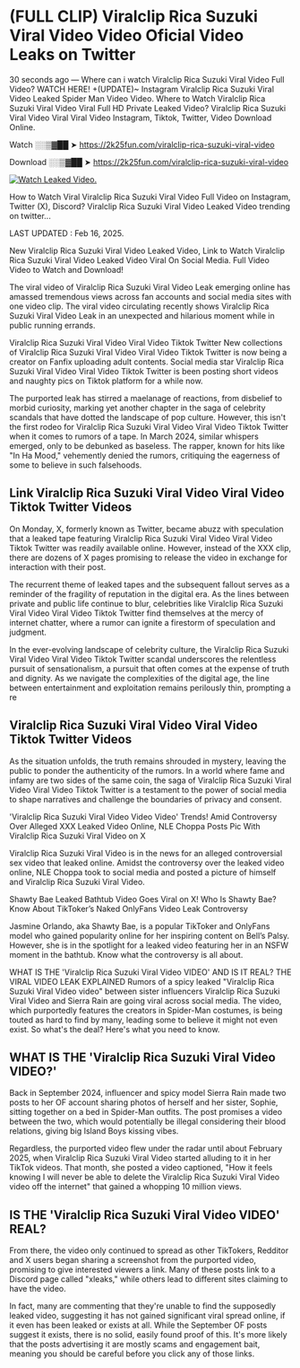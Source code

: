 # (FULL CLIP) Viralclip Rica Suzuki Viral Video Video Oficial Video Leaks on Twitter

30 seconds ago — Where can i watch Viralclip Rica Suzuki Viral Video Full Video? WATCH HERE! +(UPDATE)~ Instagram Viralclip Rica Suzuki Viral Video Leaked Spider Man Video Video. Where to Watch Viralclip Rica Suzuki Viral Video Viral Full HD Private Leaked Video? Viralclip Rica Suzuki Viral Video Viral Viral Video Instagram, Tiktok, Twitter, Video Download Online.

Watch ░░▒▓██ ➤ https://2k25fun.com/viralclip-rica-suzuki-viral-video

Download ░░▒▓██ ➤ https://2k25fun.com/viralclip-rica-suzuki-viral-video

[![Watch Leaked Video.](https://miro.medium.com/v2/resize:fit:828/format:webp/1*cilzJN44JGOrTw9NJCrNHA.gif "Watch Leaked Video")](https://2k25fun.com/viralclip-rica-suzuki-viral-video)

How to Watch Viral Viralclip Rica Suzuki Viral Video Full Video on Instagram, Twitter (X), Discord? Viralclip Rica Suzuki Viral Video Leaked Video trending on twitter...

LAST UPDATED : Feb 16, 2025.

New Viralclip Rica Suzuki Viral Video Leaked Video, Link to Watch Viralclip Rica Suzuki Viral Video Leaked Video Viral On Social Media. Full Video Video to Watch and Download!

The viral video of Viralclip Rica Suzuki Viral Video Leak emerging online has amassed tremendous views across fan accounts and social media sites with one video clip. The viral video circulating recently shows Viralclip Rica Suzuki Viral Video Leak in an unexpected and hilarious moment while in public running errands.

Viralclip Rica Suzuki Viral Video Viral Video Tiktok Twitter New collections of Viralclip Rica Suzuki Viral Video Viral Video Tiktok Twitter is now being a creator on Fanfix uploading adult contents. Social media star Viralclip Rica Suzuki Viral Video Viral Video Tiktok Twitter is been posting short videos and naughty pics on Tiktok platform for a while now.

The purported leak has stirred a maelanage of reactions, from disbelief to morbid curiosity, marking yet another chapter in the saga of celebrity scandals that have dotted the landscape of pop culture. However, this isn't the first rodeo for Viralclip Rica Suzuki Viral Video Viral Video Tiktok Twitter when it comes to rumors of a tape. In March 2024, similar whispers emerged, only to be debunked as baseless. The rapper, known for hits like "In Ha Mood," vehemently denied the rumors, critiquing the eagerness of some to believe in such falsehoods.

## Link Viralclip Rica Suzuki Viral Video Viral Video Tiktok Twitter Videos

On Monday, X, formerly known as Twitter, became abuzz with speculation that a leaked tape featuring Viralclip Rica Suzuki Viral Video Viral Video Tiktok Twitter was readily available online. However, instead of the XXX clip, there are dozens of X pages promising to release the video in exchange for interaction with their post.

The recurrent theme of leaked tapes and the subsequent fallout serves as a reminder of the fragility of reputation in the digital era. As the lines between private and public life continue to blur, celebrities like Viralclip Rica Suzuki Viral Video Viral Video Tiktok Twitter find themselves at the mercy of internet chatter, where a rumor can ignite a firestorm of speculation and judgment.

In the ever-evolving landscape of celebrity culture, the Viralclip Rica Suzuki Viral Video Viral Video Tiktok Twitter scandal underscores the relentless pursuit of sensationalism, a pursuit that often comes at the expense of truth and dignity. As we navigate the complexities of the digital age, the line between entertainment and exploitation remains perilously thin, prompting a re

##  Viralclip Rica Suzuki Viral Video Viral Video Tiktok Twitter Videos

As the situation unfolds, the truth remains shrouded in mystery, leaving the public to ponder the authenticity of the rumors. In a world where fame and infamy are two sides of the same coin, the saga of Viralclip Rica Suzuki Viral Video Viral Video Tiktok Twitter is a testament to the power of social media to shape narratives and challenge the boundaries of privacy and consent.

'Viralclip Rica Suzuki Viral Video Video Video' Trends! Amid Controversy Over Alleged XXX Leaked Video Online, NLE Choppa Posts Pic With Viralclip Rica Suzuki Viral Video on X

Viralclip Rica Suzuki Viral Video is in the news for an alleged controversial sex video that leaked online. Amidst the controversy over the leaked video online, NLE Choppa took to social media and posted a picture of himself and Viralclip Rica Suzuki Viral Video.

Shawty Bae Leaked Bathtub Video Goes Viral on X! Who Is Shawty Bae? Know About TikToker’s Naked OnlyFans Video Leak Controversy

Jasmine Orlando, aka Shawty Bae, is a popular TikToker and OnlyFans model who gained popularity online for her inspiring content on Bell’s Palsy. However, she is in the spotlight for a leaked video featuring her in an NSFW moment in the bathtub. Know what the controversy is all about.

WHAT IS THE 'Viralclip Rica Suzuki Viral Video VIDEO' AND IS IT REAL? THE VIRAL VIDEO LEAK EXPLAINED Rumors of a spicy leaked "Viralclip Rica Suzuki Viral Video video" between sister influencers Viralclip Rica Suzuki Viral Video and Sierra Rain are going viral across social media. The video, which purportedly features the creators in Spider-Man costumes, is being touted as hard to find by many, leading some to believe it might not even exist. So what's the deal? Here's what you need to know.

## WHAT IS THE 'Viralclip Rica Suzuki Viral Video VIDEO?'

Back in September 2024, influencer and spicy model Sierra Rain made two posts to her OF account sharing photos of herself and her sister, Sophie, sitting together on a bed in Spider-Man outfits. The post promises a video between the two, which would potentially be illegal considering their blood relations, giving big Island Boys kissing vibes.

Regardless, the purported video flew under the radar until about February 2025, when Viralclip Rica Suzuki Viral Video started alluding to it in her TikTok videos. That month, she posted a video captioned, "How it feels knowing I will never be able to delete the Viralclip Rica Suzuki Viral Video video off the internet" that gained a whopping 10 million views.

## IS THE 'Viralclip Rica Suzuki Viral Video VIDEO' REAL?

From there, the video only continued to spread as other TikTokers, Redditor and X users began sharing a screenshot from the purported video, promising to give interested viewers a link. Many of these posts link to a Discord page called "xleaks," while others lead to different sites claiming to have the video.

In fact, many are commenting that they're unable to find the supposedly leaked video, suggesting it has not gained significant viral spread online, if it even has been leaked or exists at all. While the September OF posts suggest it exists, there is no solid, easily found proof of this. It's more likely that the posts advertising it are mostly scams and engagement bait, meaning you should be careful before you click any of those links.